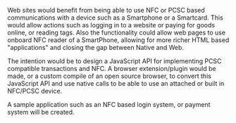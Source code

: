 Web sites would benefit from being able to use NFC or PCSC based communications with a device such as a Smartphone or a Smartcard. This would allow actions such as logging in to a website or paying for goods online, or reading tags. Also the functionality could allow web pages to use onboard NFC reader of a SmartPhone, allowing for more richer HTML based "applications" and closing the gap between Native and Web.

The intention would be to design a JavaScript API for implementing PCSC compatible transactions and NFC. A browser extension/plugin would be made, or a custom compile of an open source browser, to convert this JavaScript API and use native calls to be able to use an attached or built in NFC/PCSC device.

A sample application such as an NFC based login system, or payment system will be created. 
